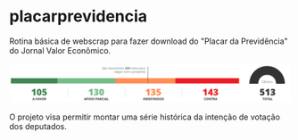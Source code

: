 # placarprevidencia

Rotina básica de webscrap para fazer download do "Placar da Previdência" do Jornal Valor Econômico.

![placar](placar.png)

O projeto visa permitir montar uma série histórica da intenção de votação dos deputados.

